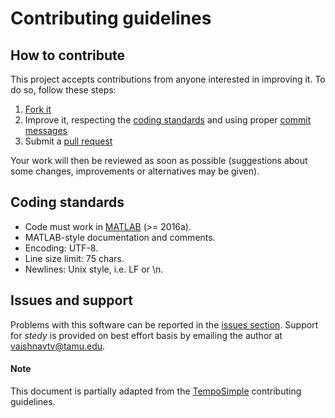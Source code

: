 # Contributing guidelines

## How to contribute

This project accepts contributions from anyone interested in improving it. To do so, follow these steps:

1. [Fork it](https://github.com/uqLab/stedy/fork)
2. Improve it, respecting the <a href="#codstand">coding standards</a> and
using proper [commit messages](https://chris.beams.io/posts/git-commit/)
3. Submit a [pull request](https://help.github.com/articles/creating-a-pull-request)

Your work will then be reviewed as soon as possible (suggestions about some
changes, improvements or alternatives may be given).

<a name="codstand" />

## Coding standards

* Code must work in [MATLAB] (>= 2016a).
* MATLAB-style documentation and comments.
* Encoding: UTF-8.
* Line size limit: 75 chars.
* Newlines: Unix style, i.e. LF or \n.

## Issues and support

Problems with this software can be reported in the [issues section](https://github.com/uqLab/stedy/issues).
Support for *stedy* is provided on best effort basis by emailing the author at vaishnavtv@tamu.edu.

#### Note

This document is partially adapted from the [TempoSimple](https://github.com/gnugat-legacy/tempo-simple/blob/master/CONTRIBUTING.md)
contributing guidelines.

[MATLAB]: http://www.mathworks.com/products/matlab/
